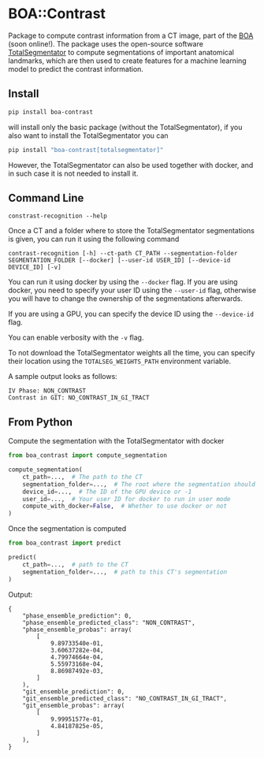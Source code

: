 # BOA::Contrast

Package to compute contrast information from a CT image, part of the [BOA](https://github.com/UMEssen/Body-and-Organ-Analyzer) (soon online!). The package uses the open-source software [TotalSegmentator](https://github.com/wasserth/TotalSegmentator) to compute segmentations of important anatomical landmarks, which are then used to create features for a machine learning model to predict the contrast information.

## Install

```bash
pip install boa-contrast
```

will install only the basic package (without the TotalSegmentator), if you also want to install the TotalSegmentator you can

```bash
pip install "boa-contrast[totalsegmentator]"
```

However, the TotalSegmentator can also be used together with docker, and in such case it is not needed to install it.

## Command Line
```
constrast-recognition --help
```
Once a CT and a folder where to store the TotalSegmentator segmentations is given, you can run it using the following command
```
contrast-recognition [-h] --ct-path CT_PATH --segmentation-folder SEGMENTATION_FOLDER [--docker] [--user-id USER_ID] [--device-id DEVICE_ID] [-v]
```

You can run it using docker by using the `--docker` flag. If you are using docker, you need to specify your user ID using the `--user-id` flag, otherwise you will have to change the ownership of the segmentations afterwards.

If you are using a GPU, you can specify the device ID using the `--device-id` flag.

You can enable verbosity with the `-v` flag.

To not download the TotalSegmentator weights all the time, you can specify their location using the `TOTALSEG_WEIGHTS_PATH` environment variable.

A sample output looks as follows:
```
IV Phase: NON_CONTRAST
Contrast in GIT: NO_CONTRAST_IN_GI_TRACT
```

## From Python
Compute the segmentation with the TotalSegmentator with docker

```python
from boa_contrast import compute_segmentation

compute_segmentation(
    ct_path=...,  # The path to the CT
    segmentation_folder=...,  # The root where the segmentation should be stored
    device_id=...,  # The ID of the GPU device or -1
    user_id=...,  # Your user ID for docker to run in user mode
    compute_with_docker=False,  # Whether to use docker or not
)
```

Once the segmentation is computed

```python
from boa_contrast import predict

predict(
    ct_path=...,  # path to the CT
    segmentation_folder=...,  # path to this CT's segmentation
)
```

Output:
```
{
    "phase_ensemble_prediction": 0,
    "phase_ensemble_predicted_class": "NON_CONTRAST",
    "phase_ensemble_probas": array(
        [
            9.89733540e-01,
            3.60637282e-04,
            4.79974664e-04,
            5.55973168e-04,
            8.86987492e-03,
        ]
    ),
    "git_ensemble_prediction": 0,
    "git_ensemble_predicted_class": "NO_CONTRAST_IN_GI_TRACT",
    "git_ensemble_probas": array(
        [
            9.99951577e-01,
            4.84187825e-05,
        ]
    ),
}
```
